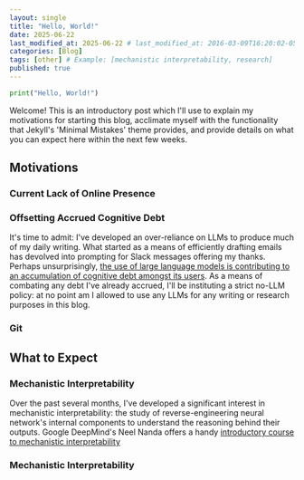 ```yaml
---
layout: single
title: "Hello, World!"
date: 2025-06-22
last_modified_at: 2025-06-22 # last_modified_at: 2016-03-09T16:20:02-05:00
categories: [Blog]
tags: [other] # Example: [mechanistic interpretability, research]
published: true
---
```



```python
print("Hello, World!")
```

Welcome! This is an introductory post which I'll use to explain my motivations for starting this blog, acclimate myself with the functionality that Jekyll's 'Minimal Mistakes' theme provides, and provide details on what you can expect here within the next few weeks.

## Motivations

### Current Lack of Online Presence

### Offsetting Accrued Cognitive Debt
It's time to admit: I've developed an over-reliance on LLMs to produce much of my daily writing. What started as a means of efficiently drafting emails has devolved into prompting for Slack messages offering my thanks. Perhaps unsurprisingly, [the use of large language models is contributing to an accumulation of cognitive debt amongst its users](https://www.media.mit.edu/publications/your-brain-on-chatgpt/). As a means of combating any debt I've already accrued, I'll be instituting a strict no-LLM policy: at no point am I allowed to use any LLMs for any writing or research purposes in this blog.


### Git 

## What to Expect

### Mechanistic Interpretability

Over the past several months, I've developed a significant interest in mechanistic interpretability: the study of reverse-engineering neural network's internal components to understand the reasoning behind their outputs. Google DeepMind's Neel Nanda offers a handy [introductory course to mechanistic interpretability](https://www.neelnanda.io/mechanistic-interpretability/getting-started)

### Mechanistic Interpretability



